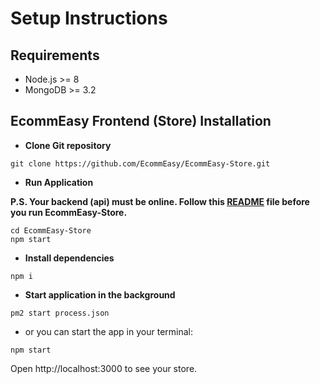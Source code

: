 # Setup Instructions

## Requirements
   - Node.js >= 8
   - MongoDB >= 3.2
   
## EcommEasy Frontend (Store) Installation

- **Clone Git repository**
```shell
git clone https://github.com/EcommEasy/EcommEasy-Store.git
```

- **Run Application**

**P.S. Your backend (api) must be online. Follow this [README](https://github.com/EcommEasy/EcommEasy/blob/master/README.md) file before you run EcommEasy-Store.**

```shell
cd EcommEasy-Store
npm start
```
- **Install dependencies**
 ```shell
 npm i
 ```
 - **Start application in the background**
  ```shell
  pm2 start process.json
  ```

  - or you can start the app in your terminal:  
  
  ```shell
  npm start
  ```

Open http://localhost:3000 to see your store.  

